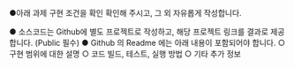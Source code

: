 ●아래 과제 구현 조건을 확인 확인해 주시고, 그 외 자유롭게 작성합니다.

● 소스코드는 Github에 별도 프로젝트로 작성하고, 해당 프로젝트 링크를 결과로 제공 합니다. (Public 필수)
● Github 의 Readme 에는 아래 내용이 포함되어야 합니다.
○ 구현 범위에 대한 설명
○ 코드 빌드, 테스트, 실행 방법
○ 기타 추가 정보
